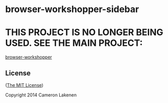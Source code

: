 # browser-workshopper-sidebar

# THIS PROJECT IS NO LONGER BEING USED. SEE THE MAIN PROJECT:

[browser-workshopper](https://github.com/lakenen/browser-workshopper)

## License

([The MIT License](LICENSE))

Copyright 2014 Cameron Lakenen
